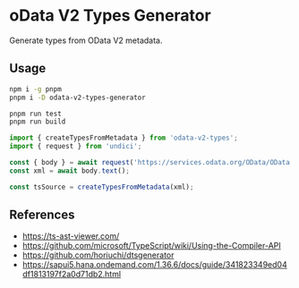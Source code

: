 # oData V2 Types Generator

Generate types from OData V2 metadata.

## Usage

```bash
npm i -g pnpm
pnpm i -D odata-v2-types-generator

pnpm run test
pnpm run build
```

```ts
import { createTypesFromMetadata } from 'odata-v2-types';
import { request } from 'undici';

const { body } = await request('https://services.odata.org/OData/OData.svc/$metadata', { method: 'GET' });
const xml = await body.text();

const tsSource = createTypesFromMetadata(xml);
```

## References

- https://ts-ast-viewer.com/
- https://github.com/microsoft/TypeScript/wiki/Using-the-Compiler-API
- https://github.com/horiuchi/dtsgenerator
- https://sapui5.hana.ondemand.com/1.36.6/docs/guide/341823349ed04df1813197f2a0d71db2.html
